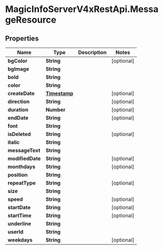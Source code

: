 # MagicInfoServerV4xRestApi.MessageResource

## Properties
Name | Type | Description | Notes
------------ | ------------- | ------------- | -------------
**bgColor** | **String** |  | [optional] 
**bgImage** | **String** |  | 
**bold** | **String** |  | 
**color** | **String** |  | 
**createDate** | [**Timestamp**](Timestamp.md) |  | [optional] 
**direction** | **String** |  | [optional] 
**duration** | **Number** |  | [optional] 
**endDate** | **String** |  | [optional] 
**font** | **String** |  | 
**isDeleted** | **String** |  | [optional] 
**italic** | **String** |  | 
**messageText** | **String** |  | 
**modifiedDate** | **String** |  | [optional] 
**monthdays** | **String** |  | [optional] 
**position** | **String** |  | 
**repeatType** | **String** |  | [optional] 
**size** | **String** |  | 
**speed** | **String** |  | [optional] 
**startDate** | **String** |  | [optional] 
**startTime** | **String** |  | [optional] 
**underline** | **String** |  | 
**userId** | **String** |  | 
**weekdays** | **String** |  | [optional] 


